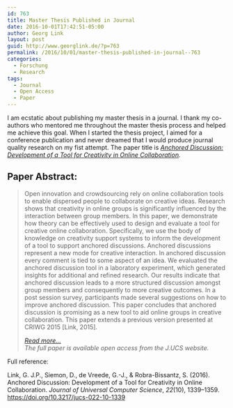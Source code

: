 ```yaml
---
id: 763
title: Master Thesis Published in Journal
date: 2016-10-01T17:42:51-05:00
author: Georg Link
layout: post
guid: http://www.georglink.de/?p=763
permalink: /2016/10/01/master-thesis-published-in-journal--763
categories:
  - Forschung
  - Research
tags:
  - Journal
  - Open Access
  - Paper
---
```

I am ecstatic about publishing my master thesis in a journal. I thank my co-authors who mentored me throughout the master thesis process and helped me achieve this goal. When I started the thesis project, I aimed for a conference publication and never dreamed that I would produce journal quality research on my fist attempt. The paper title is _[Anchored Discussion: Development of a Tool for Creativity in Online Collaboration](https://doi.org/10.3217/jucs-022-10-1339)._  


## Paper Abstract:

<blockquote class="wp-block-quote">
  <p>
    Open innovation and crowdsourcing rely on online collaboration tools to enable dispersed people to collaborate on creative ideas. Research shows that creativity in online groups is significantly influenced by the interaction between group members. In this paper, we demonstrate how theory can be effectively used to design and evaluate a tool for creative online collaboration. Specifically, we use the body of knowledge on creativity support systems to inform the development of a tool to support anchored discussions. Anchored discussions represent a new mode for creative interaction. In anchored discussion every comment is tied to some aspect of an idea. We evaluated the anchored discussion tool in a laboratory experiment, which generated insights for additional and refined research. Our results indicate that anchored discussion leads to a more structured discussion amongst group members and consequently to more creative outcomes. In a post session survey, participants made several suggestions on how to improve anchored discussion. This paper concludes that anchored discussion is promising as a new tool to aid online groups in creative collaboration. This paper extends a previous version presented at CRIWG 2015 [Link, 2015].
  </p>
  
  <cite><a href="https://doi.org/10.3217%2Fjucs-022-10-1339">Read more&#8230;</a><br />The full paper is available open access from the J.UCS website.<br /></cite>
</blockquote>

Full reference:  


Link, G. J.P., Siemon, D., de Vreede, G.-J., & Robra-Bissantz, S. (2016). Anchored Discussion: Development of a Tool for Creativity in Online Collaboration. _Journal of Universal Computer Science_, _22_(10), 1339–1359. <https://doi.org/10.3217/jucs-022-10-1339>